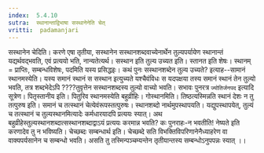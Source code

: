 ```yaml
---
index:  5.4.10
sutra:  स्थानान्ताद्विभाषा सस्थानेनेति चेत्
vritti:  padamanjari
---
```


सस्थानेन चेदिति। करणे एषा तृतीया, सस्थानेन सस्थानशब्दवाच्येनार्थेन तुल्यपर्यायेण स्थानान्तं यद्यर्थवद्भवति, एवं प्रत्ययो भति, नान्यतेत्यर्थ। सस्थान इति तुल्य उच्यत इति। स्तानत इति शेषः। स्थानम् = प्राप्तिः, सम्बन्धविशेषः, पदमिति यस्य प्रसिद्धइः। कथं पुनः सस्थानशब्देन तुल्य उच्यते? इत्याह--सामानं स्थानमस्येति। यस्य समानं स्थानं स सस्थान इत्युच्यते यश्चैवंविधः स यदपक्षया तस्य समानं स्थानं तेन तुल्यो भवति, तत्र शब्दभेदेऽपि  ????तुवृत्तेन सस्थानशब्दस्य तुल्यो वाच्यो भवति। सभावः पुनरत्र `ज्योतिर्जनपद` इत्यादि सूत्रेण। पितृस्तानीय इति। पितुरिव स्थानमस्येति बहुव्रीहिः।
	गोस्थानमिति। तिष्ठत्यस्मिन्नति स्थानं देशः न तु तत्पुरुष इति। समानं च तत्स्थानं चेत्येवंरूपस्तत्पुरुषः। स्थानशब्दो नार्थमुपस्थापयति। यद्युपस्थापयेत्, तुल्यं च तत्स्थानं च तुल्यस्थानमित्यादेः कर्मधारयादपि प्रत्ययः स्यात्। अथ बहुव्रीहेस्तुल्यस्थानशब्दात्सस्थानशब्दाद्वाऽयं प्रत्ययः करमान्न भवति? कः पुनराहः-न भवतीति! नेष्यते इति करणादेव तु न भविष्यति। चेच्छब्दः सम्बन्धार्थ इति। चेच्छब्दे सति विभक्तिविपरिणानेनैध्याहरेण वा वाक्यपर्यसानेन च सम्बन्धो भवति। असति तु तस्मिन्पञ्चम्यन्तेन तृतीयान्तस्य सम्बन्धोऽनुपपन्नः स्यात् ।।

